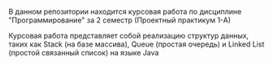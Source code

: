 В данном репозитории находится курсовая работа по дисциплине "Программирование" за 2 семестр (Проектный практикум 1-А)

Курсовая работа представляет собой реализацию структур данных, таких как Stack (на базе массива), Queue (простая очередь) и Linked List (простой связанный список) на языке Java
